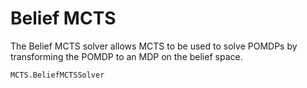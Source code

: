 # Belief MCTS

The Belief MCTS solver allows MCTS to be used to solve POMDPs by transforming the POMDP to an MDP on the belief space.

```@docs
MCTS.BeliefMCTSSolver
```
